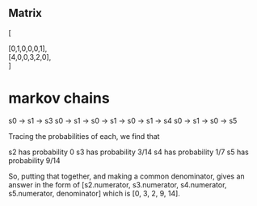 ## Matrix

[
   
  [0,1,0,0,0,1],  
  [4,0,0,3,2,0],  
]

# markov chains

s0 -> s1 -> s3
s0 -> s1 -> s0 -> s1 -> s0 -> s1 -> s4
s0 -> s1 -> s0 -> s5

Tracing the probabilities of each, we find that

s2 has probability 0
s3 has probability 3/14
s4 has probability 1/7
s5 has probability 9/14


So, putting that together, and making a common denominator, gives an answer in the form of
[s2.numerator, s3.numerator, s4.numerator, s5.numerator, denominator] which is
[0, 3, 2, 9, 14].

